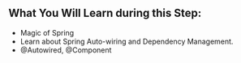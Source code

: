 ## What You Will Learn during this Step:
- Magic of Spring
 - Learn about Spring Auto-wiring and Dependency Management.
 - @Autowired, @Component

